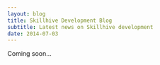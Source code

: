 ```yaml
---
layout: blog
title: Skillhive Development Blog
subtitle: Latest news on Skillhive development
date: 2014-07-03
---
```


Coming soon...
